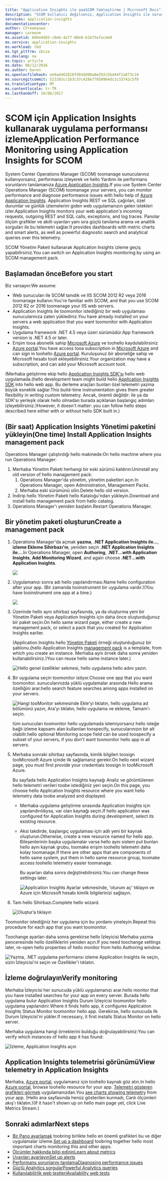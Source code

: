 ```yaml
---
title: "Application Insights ile aaaSCOM tümleştirme | Microsoft Docs"
description: "SCOM kullanıcı değilseniz, Application Insights ile sorunlarını tanılamak ve performansını izleyebilir. Kapsamlı panoları, akıllı uyarıları, güçlü tanılama araçları ve analiz sorguları."
services: application-insights
documentationcenter: 
author: CFreemanwa
manager: carmonm
ms.assetid: 606e9d03-c0e6-4a77-80e8-61b75efacde0
ms.service: application-insights
ms.workload: tbd
ms.tgt_pltfrm: ibiza
ms.devlang: na
ms.topic: article
ms.date: 08/12/2016
ms.author: bwren
ms.openlocfilehash: ee9ad462610fd916098a0e292c5bd44f2a873c10
ms.sourcegitcommit: 523283cc1b3c37c428e77850964dc1c33742c5f0
ms.translationtype: MT
ms.contentlocale: tr-TR
ms.lasthandoff: 10/06/2017
---
```

# <a name="application-performance-monitoring-using-application-insights-for-scom"></a><span data-ttu-id="0e551-104">SCOM için Application Insights kullanarak uygulama performansı izleme</span><span class="sxs-lookup"><span data-stu-id="0e551-104">Application Performance Monitoring using Application Insights for SCOM</span></span>
<span data-ttu-id="0e551-105">System Center Operations Manager (SCOM) toomanage sunucularınız kullanıyorsanız, performansı izleyerek ve hello Yardımı ile performans sorunlarını tanılamanıza [Azure Application Insights](app-insights-asp-net.md).</span><span class="sxs-lookup"><span data-stu-id="0e551-105">If you use System Center Operations Manager (SCOM) toomanage your servers, you can monitor performance and diagnose performance issues with hello help of [Azure Application Insights](app-insights-asp-net.md).</span></span> <span data-ttu-id="0e551-106">Application Insights REST ve SQL çağrıları, özel durumlar ve günlük izlemelerini giden web uygulamanızın gelen istekleri izler.</span><span class="sxs-lookup"><span data-stu-id="0e551-106">Application Insights monitors your web application's incoming requests, outgoing REST and SQL calls, exceptions, and log traces.</span></span> <span data-ttu-id="0e551-107">Panolar ölçüm grafikler ve akıllı uyarıları yanı sıra güçlü tanılama arama ve analitik sorguları ile bu telemetri sağlar.</span><span class="sxs-lookup"><span data-stu-id="0e551-107">It provides dashboards with metric charts and smart alerts, as well as powerful diagnostic search and analytical queries over this telemetry.</span></span> 

<span data-ttu-id="0e551-108">SCOM Yönetim Paketi kullanarak Application Insights izleme geçiş yapabilirsiniz.</span><span class="sxs-lookup"><span data-stu-id="0e551-108">You can switch on Application Insights monitoring by using an SCOM management pack.</span></span>

## <a name="before-you-start"></a><span data-ttu-id="0e551-109">Başlamadan önce</span><span class="sxs-lookup"><span data-stu-id="0e551-109">Before you start</span></span>
<span data-ttu-id="0e551-110">Biz varsayın:</span><span class="sxs-lookup"><span data-stu-id="0e551-110">We assume:</span></span>

* <span data-ttu-id="0e551-111">Web sunucuları ile SCOM tanıdık ve IIS SCOM 2012 R2 veya 2016 toomanage kullanın.</span><span class="sxs-lookup"><span data-stu-id="0e551-111">You're familiar with SCOM, and that you use SCOM 2012 R2 or 2016 toomanage your IIS web servers.</span></span>
* <span data-ttu-id="0e551-112">Application Insights ile toomonitor istediğiniz bir web uygulaması sunucularınıza zaten yüklediniz.</span><span class="sxs-lookup"><span data-stu-id="0e551-112">You have already installed on your servers a web application that you want toomonitor with Application Insights.</span></span>
* <span data-ttu-id="0e551-113">Uygulama framework .NET 4.5 veya üzeri sürümüdür.</span><span class="sxs-lookup"><span data-stu-id="0e551-113">App framework version is .NET 4.5 or later.</span></span>
* <span data-ttu-id="0e551-114">Erişim tooa abonelik sahip [Microsoft Azure](https://azure.com) ve toohello kaydolabilirsiniz [Azure portal](https://portal.azure.com).</span><span class="sxs-lookup"><span data-stu-id="0e551-114">You have access tooa subscription in [Microsoft Azure](https://azure.com) and can sign in toohello [Azure portal](https://portal.azure.com).</span></span> <span data-ttu-id="0e551-115">Kuruluşunuz bir aboneliğe sahip ve Microsoft hesabı tooit ekleyebilirsiniz.</span><span class="sxs-lookup"><span data-stu-id="0e551-115">Your organization may have a subscription, and can add your Microsoft account tooit.</span></span>

<span data-ttu-id="0e551-116">(Merhaba geliştirme ekip hello [Application Insights SDK'sı](app-insights-asp-net.md) hello web uygulamada.</span><span class="sxs-lookup"><span data-stu-id="0e551-116">(hello development team might build hello [Application Insights SDK](app-insights-asp-net.md) into hello web app.</span></span> <span data-ttu-id="0e551-117">Bu derleme araçları bunları özel telemetri yazma büyük esneklik sağlar.</span><span class="sxs-lookup"><span data-stu-id="0e551-117">This build-time instrumentation gives them greater flexibility in writing custom telemetry.</span></span> <span data-ttu-id="0e551-118">Ancak, önemli değildir: ile ya da SDK'sı yerleşik olarak hello olmadan burada açıklanan başlangıç adımları izleyebilirsiniz.)</span><span class="sxs-lookup"><span data-stu-id="0e551-118">However, it doesn't matter: you can follow hello steps described here either with or without hello SDK built in.)</span></span>

## <a name="one-time-install-application-insights-management-pack"></a><span data-ttu-id="0e551-119">(Bir saat) Application Insights Yönetimi paketini yükleyin</span><span class="sxs-lookup"><span data-stu-id="0e551-119">(One time) Install Application Insights management pack</span></span>
<span data-ttu-id="0e551-120">Operations Manager çalıştırdığı hello makinede:</span><span class="sxs-lookup"><span data-stu-id="0e551-120">On hello machine where you run Operations Manager:</span></span>

1. <span data-ttu-id="0e551-121">Merhaba Yönetim Paketi herhangi bir eski sürümü kaldırın:</span><span class="sxs-lookup"><span data-stu-id="0e551-121">Uninstall any old version of hello management pack:</span></span>
   1. <span data-ttu-id="0e551-122">Operations Manager'da yönetim, yönetim paketleri açın.</span><span class="sxs-lookup"><span data-stu-id="0e551-122">In Operations Manager, open Administration, Management Packs.</span></span> 
   2. <span data-ttu-id="0e551-123">Merhaba eski sürümünü silin.</span><span class="sxs-lookup"><span data-stu-id="0e551-123">Delete hello old version.</span></span>
2. <span data-ttu-id="0e551-124">İndirip hello Yönetim Paketi hello Kataloğu'ndan yükleyin.</span><span class="sxs-lookup"><span data-stu-id="0e551-124">Download and install hello management pack from hello catalog.</span></span>
3. <span data-ttu-id="0e551-125">Operations Manager'ı yeniden başlatın.</span><span class="sxs-lookup"><span data-stu-id="0e551-125">Restart Operations Manager.</span></span>

## <a name="create-a-management-pack"></a><span data-ttu-id="0e551-126">Bir yönetim paketi oluşturun</span><span class="sxs-lookup"><span data-stu-id="0e551-126">Create a management pack</span></span>
1. <span data-ttu-id="0e551-127">Operations Manager'da açmak **yazma**, **.NET Application Insights ile...**, **izleme Ekleme Sihirbazı'nı**, yeniden seçin **.NET Application Insights ile...**.</span><span class="sxs-lookup"><span data-stu-id="0e551-127">In Operations Manager, open **Authoring**, **.NET...with Application Insights**, **Add Monitoring Wizard**, and again choose **.NET...with Application Insights**.</span></span>
   
    ![](./media/app-insights-scom/020.png)
2. <span data-ttu-id="0e551-128">Uygulamanızı sonra adı hello yapılandırması.</span><span class="sxs-lookup"><span data-stu-id="0e551-128">Name hello configuration after your app.</span></span> <span data-ttu-id="0e551-129">(Bir zamanda tooinstrument bir uygulama vardır.)</span><span class="sxs-lookup"><span data-stu-id="0e551-129">(You have tooinstrument one app at a time.)</span></span>
   
    ![](./media/app-insights-scom/030.png)
3. <span data-ttu-id="0e551-130">Üzerinde hello aynı sihirbaz sayfasında, ya da oluşturma yeni bir Yönetim Paketi veya Application Insights için daha önce oluşturduğunuz bir paket seçin.</span><span class="sxs-lookup"><span data-stu-id="0e551-130">On hello same wizard page, either create a new management pack, or select a pack that you created for Application Insights earlier.</span></span>
   
     <span data-ttu-id="0e551-131">(Application Insights hello [Yönetim Paketi](https://technet.microsoft.com/library/cc974491.aspx) örneği oluşturduğunuz bir şablonu.</span><span class="sxs-lookup"><span data-stu-id="0e551-131">(hello Application Insights [management pack](https://technet.microsoft.com/library/cc974491.aspx) is a template, from which you create an instance.</span></span> <span data-ttu-id="0e551-132">Merhaba aynı örnek daha sonra yeniden kullanabilirsiniz.)</span><span class="sxs-lookup"><span data-stu-id="0e551-132">You can reuse hello same instance later.)</span></span>

    ![Hello genel özellikler sekmesi, hello uygulama hello adını yazın.](./media/app-insights-scom/040.png)

1. <span data-ttu-id="0e551-136">Bir uygulama seçin toomonitor istiyor.</span><span class="sxs-lookup"><span data-stu-id="0e551-136">Choose one app that you want toomonitor.</span></span> <span data-ttu-id="0e551-137">sunucularınızda yüklü uygulamalar arasında Hello arama özelliğini arar.</span><span class="sxs-lookup"><span data-stu-id="0e551-137">hello search feature searches among apps installed on your servers.</span></span>
   
    ![Hangi tooMonitor sekmesinde Ekle'yi tıklatın, hello uygulama ad bölümünü yazın, Ara'yı tıklatın, hello uygulama ve ekleme, Tamam'ı seçin.](./media/app-insights-scom/050.png)
   
    <span data-ttu-id="0e551-139">tüm sunucuları toomonitor hello uygulamada istemiyorsanız hello isteğe bağlı izleme kapsamı alan kullanılan toospecify, sunucularınızın bir alt olabilir.</span><span class="sxs-lookup"><span data-stu-id="0e551-139">hello optional Monitoring scope field can be used toospecify a subset of your servers, if you don't want toomonitor hello app in all servers.</span></span>
2. <span data-ttu-id="0e551-140">Merhaba sonraki sihirbaz sayfasında, kimlik bilgileri toosign tooMicrosoft Azure içinde ilk sağlamanız gerekir.</span><span class="sxs-lookup"><span data-stu-id="0e551-140">On hello next wizard page, you must first provide your credentials toosign in tooMicrosoft Azure.</span></span>
   
    <span data-ttu-id="0e551-141">Bu sayfada hello Application Insights kaynağı Analiz ve görüntülenen hello telemetri verileri toobe istediğiniz yeri seçin.</span><span class="sxs-lookup"><span data-stu-id="0e551-141">On this page, you choose hello Application Insights resource where you want hello telemetry data toobe analyzed and displayed.</span></span> 
   
   * <span data-ttu-id="0e551-142">Merhaba uygulama geliştirme sırasında Application Insights için yapılandırıldıysa, var olan kaynağı seçin.</span><span class="sxs-lookup"><span data-stu-id="0e551-142">If hello application was configured for Application Insights during development, select its existing resource.</span></span>
   * <span data-ttu-id="0e551-143">Aksi takdirde, başlangıç uygulaması için adlı yeni bir kaynak oluşturun.</span><span class="sxs-lookup"><span data-stu-id="0e551-143">Otherwise, create a new resource named for hello app.</span></span> <span data-ttu-id="0e551-144">Bileşenlerinin başka uygulamalar varsa hello aynı sistem put bunları hello aynı kaynak grubu, toomake erişim toohello telemetri daha kolay toomanage.</span><span class="sxs-lookup"><span data-stu-id="0e551-144">If there are other apps that are components of hello same system, put them in hello same resource group, toomake access toohello telemetry easier toomanage.</span></span>
     
     <span data-ttu-id="0e551-145">Bu ayarları daha sonra değiştirebilirsiniz.</span><span class="sxs-lookup"><span data-stu-id="0e551-145">You can change these settings later.</span></span>
     
     ![Application Insights Ayarlar sekmesinde, 'oturum aç' tıklayın ve Azure için Microsoft hesabı kimlik bilgilerinizi sağlayın.](./media/app-insights-scom/060.png)
3. <span data-ttu-id="0e551-148">Tam hello Sihirbazı.</span><span class="sxs-lookup"><span data-stu-id="0e551-148">Complete hello wizard.</span></span>
   
    ![Oluştur’a tıklayın](./media/app-insights-scom/070.png)

<span data-ttu-id="0e551-150">Toomonitor istediğiniz her uygulama için bu yordamı yineleyin.</span><span class="sxs-lookup"><span data-stu-id="0e551-150">Repeat this procedure for each app that you want toomonitor.</span></span>

<span data-ttu-id="0e551-151">Toochange ayarları daha sonra gerekirse hello İzleyicisi Merhaba yazma penceresinde hello özelliklerini yeniden açın.</span><span class="sxs-lookup"><span data-stu-id="0e551-151">If you need toochange settings later, re-open hello properties of hello monitor from hello Authoring window.</span></span>

![Yazma, .NET uygulama performansı izleme Application Insights ile seçin, sizin İzleyicisi'ni seçin ve Özellikler'i tıklatın.](./media/app-insights-scom/080.png)

## <a name="verify-monitoring"></a><span data-ttu-id="0e551-153">İzleme doğrulayın</span><span class="sxs-lookup"><span data-stu-id="0e551-153">Verify monitoring</span></span>
<span data-ttu-id="0e551-154">Merhaba İzleyicisi her sunucuda yüklü uygulamanızı arar.</span><span class="sxs-lookup"><span data-stu-id="0e551-154">hello monitor that you have installed searches for your app on every server.</span></span> <span data-ttu-id="0e551-155">Burada hello uygulama bulur Application Insights Durum İzleyicisi toomonitor hello uygulama yapılandırır.</span><span class="sxs-lookup"><span data-stu-id="0e551-155">Where it finds hello app, it configures Application Insights Status Monitor toomonitor hello app.</span></span> <span data-ttu-id="0e551-156">Gerekirse, hello sunucuda ilk Durum İzleyicisi'ni yükler.</span><span class="sxs-lookup"><span data-stu-id="0e551-156">If necessary, it first installs Status Monitor on hello server.</span></span>

<span data-ttu-id="0e551-157">Merhaba uygulama hangi örneklerini bulduğu doğrulayabilirsiniz:</span><span class="sxs-lookup"><span data-stu-id="0e551-157">You can verify which instances of hello app it has found:</span></span>

![İzleme, Application Insights açın](./media/app-insights-scom/100.png)

## <a name="view-telemetry-in-application-insights"></a><span data-ttu-id="0e551-159">Application Insights telemetrisi görünümü</span><span class="sxs-lookup"><span data-stu-id="0e551-159">View telemetry in Application Insights</span></span>
<span data-ttu-id="0e551-160">Merhaba, [Azure portal](https://portal.azure.com), uygulamanız için toohello kaynak göz atın.</span><span class="sxs-lookup"><span data-stu-id="0e551-160">In hello [Azure portal](https://portal.azure.com), browse toohello resource for your app.</span></span> <span data-ttu-id="0e551-161">[Telemetri gösteren grafikleri görmek](app-insights-dashboards.md) uygulamanızdan.</span><span class="sxs-lookup"><span data-stu-id="0e551-161">You [see charts showing telemetry](app-insights-dashboards.md) from your app.</span></span> <span data-ttu-id="0e551-162">(Hello ana sayfasında henüz gösterilen kurmadı, Canlı ölçümleri akış'ı tıklatın.)</span><span class="sxs-lookup"><span data-stu-id="0e551-162">(If it hasn't shown up on hello main page yet, click Live Metrics Stream.)</span></span>

## <a name="next-steps"></a><span data-ttu-id="0e551-163">Sonraki adımlar</span><span class="sxs-lookup"><span data-stu-id="0e551-163">Next steps</span></span>
* <span data-ttu-id="0e551-164">[Bir Pano ayarlamak](app-insights-dashboards.md) toobring birlikte hello en önemli grafikleri bu ve diğer uygulamalar izleme.</span><span class="sxs-lookup"><span data-stu-id="0e551-164">[Set up a dashboard](app-insights-dashboards.md) toobring together hello most important charts monitoring this and other apps.</span></span>
* [<span data-ttu-id="0e551-165">Ölçümler hakkında bilgi edinin</span><span class="sxs-lookup"><span data-stu-id="0e551-165">Learn about metrics</span></span>](app-insights-metrics-explorer.md)
* [<span data-ttu-id="0e551-166">Uyarıları ayarlayın</span><span class="sxs-lookup"><span data-stu-id="0e551-166">Set up alerts</span></span>](app-insights-alerts.md)
* [<span data-ttu-id="0e551-167">Performans sorunlarını tanılama</span><span class="sxs-lookup"><span data-stu-id="0e551-167">Diagnosing performance issues</span></span>](app-insights-detect-triage-diagnose.md)
* [<span data-ttu-id="0e551-168">Güçlü Analytics sorgular</span><span class="sxs-lookup"><span data-stu-id="0e551-168">Powerful Analytics queries</span></span>](app-insights-analytics.md)
* [<span data-ttu-id="0e551-169">Kullanılabilirlik web testleri</span><span class="sxs-lookup"><span data-stu-id="0e551-169">Availability web tests</span></span>](app-insights-monitor-web-app-availability.md)

